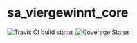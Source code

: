 # sa_viergewinnt_core
![Travis CI build status](https://magnum.travis-ci.com/FlorianLoch/sa_viergewinnt_core.svg?token=rToSvXvknwMZvW37hJxz)
[![Coverage Status](https://coveralls.io/repos/FlorianLoch/connect4core/badge.svg)](https://coveralls.io/r/FlorianLoch/connect4core)
